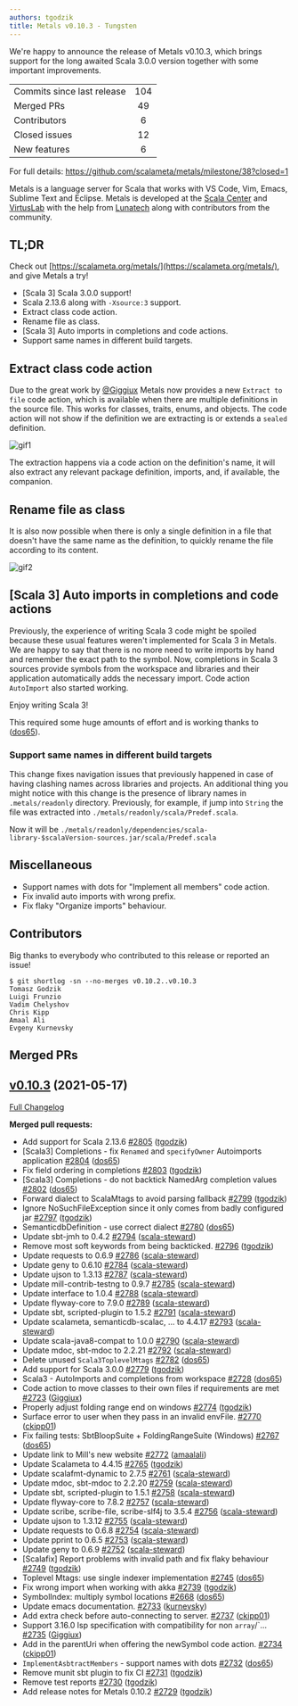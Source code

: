 ```yaml
---
authors: tgodzik
title: Metals v0.10.3 - Tungsten
---
```


We're happy to announce the release of Metals v0.10.3, which brings support for
the long awaited Scala 3.0.0 version together with some important improvements.

<table>
<tbody>
  <tr>
    <td>Commits since last release</td>
    <td align="center">104</td>
  </tr>
  <tr>
    <td>Merged PRs</td>
    <td align="center">49</td>
  </tr>
    <tr>
    <td>Contributors</td>
    <td align="center">6</td>
  </tr>
  <tr>
    <td>Closed issues</td>
    <td align="center">12</td>
  </tr>
  <tr>
    <td>New features</td>
    <td align="center">6</td>
  </tr>
</tbody>
</table>

For full details: https://github.com/scalameta/metals/milestone/38?closed=1

Metals is a language server for Scala that works with VS Code, Vim, Emacs,
Sublime Text and Eclipse. Metals is developed at the
[Scala Center](https://scala.epfl.ch/) and [VirtusLab](https://virtuslab.com)
with the help from [Lunatech](https://lunatech.com) along with contributors from
the community.

## TL;DR

Check out [https://scalameta.org/metals/](https://scalameta.org/metals/), and
give Metals a try!

- [Scala 3] Scala 3.0.0 support!
- Scala 2.13.6 along with `-Xsource:3` support.
- Extract class code action.
- Rename file as class.
- [Scala 3] Auto imports in completions and code actions.
- Support same names in different build targets.

## Extract class code action

Due to the great work by [@Giggiux](https://github.com/Giggiux) Metals now
provides a new `Extract to file` code action, which is available when there are
multiple definitions in the source file. This works for classes, traits, enums,
and objects. The code action will not show if the definition we are extracting
is or extends a `sealed` definition.

![gif1](https://i.imgur.com/dKKkLcL.gif)

The extraction happens via a code action on the definition's name, it will also
extract any relevant package definition, imports, and, if available, the
companion.

## Rename file as class

It is also now possible when there is only a single definition in a file that
doesn't have the same name as the definition, to quickly rename the file
according to its content.

![gif2](https://i.imgur.com/pUADnMn.gif)

## [Scala 3] Auto imports in completions and code actions

Previously, the experience of writing Scala 3 code might be spoiled because
these usual features weren't implemented for Scala 3 in Metals. We are happy to
say that there is no more need to write imports by hand and remember the exact
path to the symbol. Now, completions in Scala 3 sources provide symbols from the
workspace and libraries and their application automatically adds the necessary
import. Code action `AutoImport` also started working.

Enjoy writing Scala 3!

This required some huge amounts of effort and is working thanks to
([dos65](https://github.com/dos65)).

### Support same names in different build targets

This change fixes navigation issues that previously happened in case of having
clashing names across libraries and projects. An additional thing you might
notice with this change is the presence of library names in `.metals/readonly`
directory. Previously, for example, if jump into `String` the file was extracted
into `./metals/readonly/scala/Predef.scala`.

Now it will be
`./metals/readonly/dependencies/scala-library-$scalaVersion-sources.jar/scala/Predef.scala`

## Miscellaneous

- Support names with dots for "Implement all members" code action.
- Fix invalid auto imports with wrong prefix.
- Fix flaky "Organize imports" behaviour.

## Contributors

Big thanks to everybody who contributed to this release or reported an issue!

```
$ git shortlog -sn --no-merges v0.10.2..v0.10.3
Tomasz Godzik
Luigi Frunzio
Vadim Chelyshov
Chris Kipp
Amaal Ali
Evgeny Kurnevsky
```

## Merged PRs

## [v0.10.3](https://github.com/scalameta/metals/tree/v0.10.3) (2021-05-17)

[Full Changelog](https://github.com/scalameta/metals/compare/v0.10.2...v0.10.3)

**Merged pull requests:**

- Add support for Scala 2.13.6
  [\#2805](https://github.com/scalameta/metals/pull/2805)
  ([tgodzik](https://github.com/tgodzik))
- [Scala3] Completions - fix `Renamed` and `specifyOwner` Autoimports
  application [\#2804](https://github.com/scalameta/metals/pull/2804)
  ([dos65](https://github.com/dos65))
- Fix field ordering in completions
  [\#2803](https://github.com/scalameta/metals/pull/2803)
  ([tgodzik](https://github.com/tgodzik))
- [Scala3] Completions - do not backtick NamedArg completion values
  [\#2802](https://github.com/scalameta/metals/pull/2802)
  ([dos65](https://github.com/dos65))
- Forward dialect to ScalaMtags to avoid parsing fallback
  [\#2799](https://github.com/scalameta/metals/pull/2799)
  ([tgodzik](https://github.com/tgodzik))
- Ignore NoSuchFileException since it only comes from badly configured jar
  [\#2797](https://github.com/scalameta/metals/pull/2797)
  ([tgodzik](https://github.com/tgodzik))
- SemanticdbDefinition - use correct dialect
  [\#2780](https://github.com/scalameta/metals/pull/2780)
  ([dos65](https://github.com/dos65))
- Update sbt-jmh to 0.4.2
  [\#2794](https://github.com/scalameta/metals/pull/2794)
  ([scala-steward](https://github.com/scala-steward))
- Remove most soft keywords from being backticked.
  [\#2796](https://github.com/scalameta/metals/pull/2796)
  ([tgodzik](https://github.com/tgodzik))
- Update requests to 0.6.9
  [\#2786](https://github.com/scalameta/metals/pull/2786)
  ([scala-steward](https://github.com/scala-steward))
- Update geny to 0.6.10 [\#2784](https://github.com/scalameta/metals/pull/2784)
  ([scala-steward](https://github.com/scala-steward))
- Update ujson to 1.3.13 [\#2787](https://github.com/scalameta/metals/pull/2787)
  ([scala-steward](https://github.com/scala-steward))
- Update mill-contrib-testng to 0.9.7
  [\#2785](https://github.com/scalameta/metals/pull/2785)
  ([scala-steward](https://github.com/scala-steward))
- Update interface to 1.0.4
  [\#2788](https://github.com/scalameta/metals/pull/2788)
  ([scala-steward](https://github.com/scala-steward))
- Update flyway-core to 7.9.0
  [\#2789](https://github.com/scalameta/metals/pull/2789)
  ([scala-steward](https://github.com/scala-steward))
- Update sbt, scripted-plugin to 1.5.2
  [\#2791](https://github.com/scalameta/metals/pull/2791)
  ([scala-steward](https://github.com/scala-steward))
- Update scalameta, semanticdb-scalac, ... to 4.4.17
  [\#2793](https://github.com/scalameta/metals/pull/2793)
  ([scala-steward](https://github.com/scala-steward))
- Update scala-java8-compat to 1.0.0
  [\#2790](https://github.com/scalameta/metals/pull/2790)
  ([scala-steward](https://github.com/scala-steward))
- Update mdoc, sbt-mdoc to 2.2.21
  [\#2792](https://github.com/scalameta/metals/pull/2792)
  ([scala-steward](https://github.com/scala-steward))
- Delete unused `Scala3ToplevelMtags`
  [\#2782](https://github.com/scalameta/metals/pull/2782)
  ([dos65](https://github.com/dos65))
- Add support for Scala 3.0.0
  [\#2779](https://github.com/scalameta/metals/pull/2779)
  ([tgodzik](https://github.com/tgodzik))
- Scala3 - AutoImports and completions from workspace
  [\#2728](https://github.com/scalameta/metals/pull/2728)
  ([dos65](https://github.com/dos65))
- Code action to move classes to their own files if requirements are met
  [\#2723](https://github.com/scalameta/metals/pull/2723)
  ([Giggiux](https://github.com/Giggiux))
- Properly adjust folding range end on windows
  [\#2774](https://github.com/scalameta/metals/pull/2774)
  ([tgodzik](https://github.com/tgodzik))
- Surface error to user when they pass in an invalid envFile.
  [\#2770](https://github.com/scalameta/metals/pull/2770)
  ([ckipp01](https://github.com/ckipp01))
- Fix failing tests: SbtBloopSuite + FoldingRangeSuite (Windows)
  [\#2767](https://github.com/scalameta/metals/pull/2767)
  ([dos65](https://github.com/dos65))
- Update link to Mill's new website
  [\#2772](https://github.com/scalameta/metals/pull/2772)
  ([amaalali](https://github.com/amaalali))
- Update Scalameta to 4.4.15
  [\#2765](https://github.com/scalameta/metals/pull/2765)
  ([tgodzik](https://github.com/tgodzik))
- Update scalafmt-dynamic to 2.7.5
  [\#2761](https://github.com/scalameta/metals/pull/2761)
  ([scala-steward](https://github.com/scala-steward))
- Update mdoc, sbt-mdoc to 2.2.20
  [\#2759](https://github.com/scalameta/metals/pull/2759)
  ([scala-steward](https://github.com/scala-steward))
- Update sbt, scripted-plugin to 1.5.1
  [\#2758](https://github.com/scalameta/metals/pull/2758)
  ([scala-steward](https://github.com/scala-steward))
- Update flyway-core to 7.8.2
  [\#2757](https://github.com/scalameta/metals/pull/2757)
  ([scala-steward](https://github.com/scala-steward))
- Update scribe, scribe-file, scribe-slf4j to 3.5.4
  [\#2756](https://github.com/scalameta/metals/pull/2756)
  ([scala-steward](https://github.com/scala-steward))
- Update ujson to 1.3.12 [\#2755](https://github.com/scalameta/metals/pull/2755)
  ([scala-steward](https://github.com/scala-steward))
- Update requests to 0.6.8
  [\#2754](https://github.com/scalameta/metals/pull/2754)
  ([scala-steward](https://github.com/scala-steward))
- Update pprint to 0.6.5 [\#2753](https://github.com/scalameta/metals/pull/2753)
  ([scala-steward](https://github.com/scala-steward))
- Update geny to 0.6.9 [\#2752](https://github.com/scalameta/metals/pull/2752)
  ([scala-steward](https://github.com/scala-steward))
- [Scalafix] Report problems with invalid path and fix flaky behaviour
  [\#2749](https://github.com/scalameta/metals/pull/2749)
  ([tgodzik](https://github.com/tgodzik))
- Toplevel Mtags: use single indexer implementation
  [\#2745](https://github.com/scalameta/metals/pull/2745)
  ([dos65](https://github.com/dos65))
- Fix wrong import when working with akka
  [\#2739](https://github.com/scalameta/metals/pull/2739)
  ([tgodzik](https://github.com/tgodzik))
- SymbolIndex: multiply symbol locations
  [\#2668](https://github.com/scalameta/metals/pull/2668)
  ([dos65](https://github.com/dos65))
- Update emacs documentation.
  [\#2733](https://github.com/scalameta/metals/pull/2733)
  ([kurnevsky](https://github.com/kurnevsky))
- Add extra check before auto-connecting to server.
  [\#2737](https://github.com/scalameta/metals/pull/2737)
  ([ckipp01](https://github.com/ckipp01))
- Support 3.16.0 lsp specification with compatibility for non `array`/`…
  [\#2735](https://github.com/scalameta/metals/pull/2735)
  ([Giggiux](https://github.com/Giggiux))
- Add in the parentUri when offering the newSymbol code action.
  [\#2734](https://github.com/scalameta/metals/pull/2734)
  ([ckipp01](https://github.com/ckipp01))
- `ImplementAsbtractMembers` - support names with dots
  [\#2732](https://github.com/scalameta/metals/pull/2732)
  ([dos65](https://github.com/dos65))
- Remove munit sbt plugin to fix CI
  [\#2731](https://github.com/scalameta/metals/pull/2731)
  ([tgodzik](https://github.com/tgodzik))
- Remove test reports [\#2730](https://github.com/scalameta/metals/pull/2730)
  ([tgodzik](https://github.com/tgodzik))
- Add release notes for Metals 0.10.2
  [\#2729](https://github.com/scalameta/metals/pull/2729)
  ([tgodzik](https://github.com/tgodzik))

